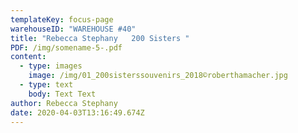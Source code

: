 ```yaml
---
templateKey: focus-page
warehouseID: "WAREHOUSE #40"
title: "Rebecca Stephany   200 Sisters "
PDF: /img/somename-5-.pdf
content:
  - type: images
    image: /img/01_200sisterssouvenirs_2018©roberthamacher.jpg
  - type: text
    body: Text Text
author: Rebecca Stephany
date: 2020-04-03T13:16:49.674Z
---
```

